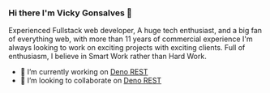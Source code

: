 ### Hi there I'm Vicky Gonsalves 👋

Experienced Fullstack web developer, A huge tech enthusiast, and a big fan of everything web, with more than 11 years of commercial experience I'm always looking to work on exciting projects with exciting clients. Full of enthusiasm, I believe in Smart Work rather than Hard Work.


- 🔭 I’m currently working on [Deno REST](https://github.com/vicky-gonsalves/deno_rest)
- 👯 I’m looking to collaborate on [Deno REST](https://github.com/vicky-gonsalves/deno_rest)

